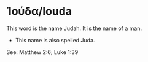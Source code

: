 # Ἰούδα/Iouda

This word is the name Judah. It is the name of a man.

* This name is also spelled Juda.

See: Matthew 2:6; Luke 1:39
